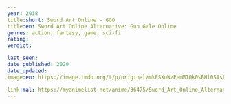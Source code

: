 ```yaml
---
year: 2018
title:short: Sword Art Online - GGO
title:en: Sword Art Online Alternative: Gun Gale Online
genres: action, fantasy, game, sci-fi
rating:
verdict:

last_seen:
date_published: 2020
date_updated:
image:en: https://image.tmdb.org/t/p/original/mkFSXuWzPemM1Ok0sBHl0SAsFbX.jpg

link:mal: https://myanimelist.net/anime/36475/Sword_Art_Online_Alternative__Gun_Gale_Online
---
```

